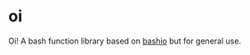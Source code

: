 # oi

Oi! A bash function library based on [bashio](https://github.com/hassio-addons/bashio) but for general use.

